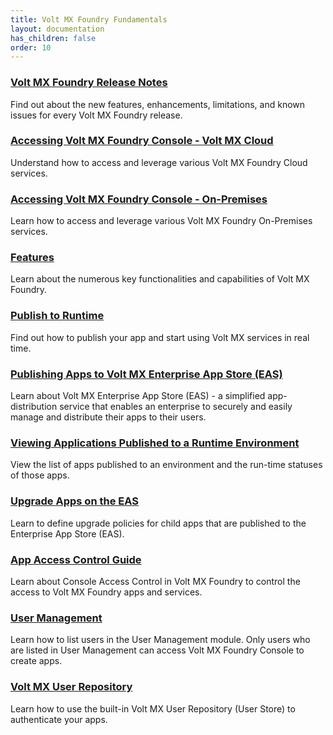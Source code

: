```yaml
---
title: Volt MX Foundry Fundamentals
layout: documentation
has_children: false
order: 10
---
```


### [Volt MX Foundry Release Notes](Foundry/voltmx_foundry_release_notes/Content/VoltMX_Foundry_Release_Notes.html)
Find out about the new features, enhancements, limitations, and known issues for every Volt MX Foundry release.

### [Accessing Volt MX Foundry Console - Volt MX Cloud](Foundry/voltmx_foundry_user_guide/Content/Accessing_VoltMX_MBaaS_Portal.html)
Understand how to access and leverage various Volt MX Foundry Cloud services.

### [Accessing Volt MX Foundry Console - On-Premises](Foundry/voltmx_foundry_user_guide/Content/How_to_access_VoltMX_Foundry_Portal_on-Prem.html)
Learn how to access and leverage various Volt MX Foundry On-Premises services.

### [Features](Foundry/voltmx_foundry_user_guide/Content/Features.html)
Learn about the numerous key functionalities and capabilities of Volt MX Foundry.

### [Publish to Runtime](Foundry/voltmx_foundry_user_guide/Content/Publish.html)
Find out how to publish your app and start using Volt MX services in real time.

### [Publishing Apps to Volt MX Enterprise App Store (EAS)](Foundry/voltmx_foundry_user_guide/Content/EnterpriseAppStore.html)
Learn about Volt MX Enterprise App Store (EAS) - a simplified app-distribution service that enables an enterprise to securely and easily manage and distribute their apps to their users.

### [Viewing Applications Published to a Runtime Environment](Foundry/voltmx_foundry_user_guide/Content/Published_Apps-Environments.html)
View the list of apps published to an environment and the run-time statuses of those apps.

### [Upgrade Apps on the EAS](Foundry/voltmx_foundry_user_guide/Content/AppVersionUpgradePolicyEAS.html)
Learn to define upgrade policies for child apps that are published to the Enterprise App Store (EAS).

### [App Access Control Guide](Foundry/voltmx_foundry_roles_access_control_guide/Content/voltmx_foundry_roles_access_control_guide.html)
Learn about Console Access Control in Volt MX Foundry to control the access to Volt MX Foundry apps and services.

### [User Management](Foundry/voltmx_foundry_user_guide/Content/Settings.html)
Learn how to list users in the User Management module. Only users who are listed in User Management can access Volt MX Foundry Console to create apps.

### [Volt MX User Repository](Foundry/voltmx_foundry_user_guide/Content/Identity12_VoltMXUR.html)
Learn how to use the built-in Volt MX User Repository (User Store) to authenticate your apps.
